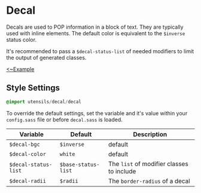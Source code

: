 # Decal
Decals are used to <span class="decal important">POP</span> information
in a block of text.  They are typically used with inline elements. The
default color is equivalent to the `$inverse` status color.

It's recommended to pass a `$decal-status-list` of needed
modifiers to limit the output of generated classes.

[<~Example](markup/decal.html.haml)


## Style Settings
```sass
@import utensils/decal/decal
```

To override the default settings, set the variable and it's value
within your `config.sass` file or before `decal.sass` is loaded.

Variable             | Default             | Description
-------------------- | ------------------- | -------------------------------------------
`$decal-bgc`         | `$inverse`          | default
`$decal-color`       | `white`             | default
`$decal-status-list` | `$base-status-list` | The `list` of modifier classes to include
`$decal-radii`       | `$radii`            | The `border-radius` of a decal

